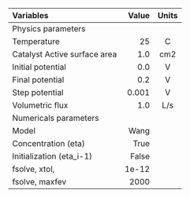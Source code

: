 | Variables                    | Value | Units |
|:-----------------------------|------:|:-----:|
| Physics parameters           |       |       |
| Temperature                  |    25 |   C   |
| Catalyst Active surface area |   1.0 |  cm2  |
| Initial potential            |   0.0 |   V   |
| Final potential              |   0.2 |   V   |
| Step potential               | 0.001 |   V   |
| Volumetric flux              |   1.0 |  L/s  |
| Numericals parameters        |       |       |
| Model                        |  Wang |       |
| Concentration  (eta)         |  True |       |
| Initialization (eta_i-1)     | False |       |
| fsolve, xtol,                | 1e-12 |       |
| fsolve, maxfev               |  2000 |       |              